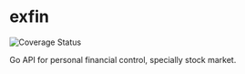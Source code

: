 # exfin
![Coverage Status](https://coveralls.io/repos/github/vschettino/exfin/badge.svg?branch=master)

Go API for personal financial control, specially stock market. 

